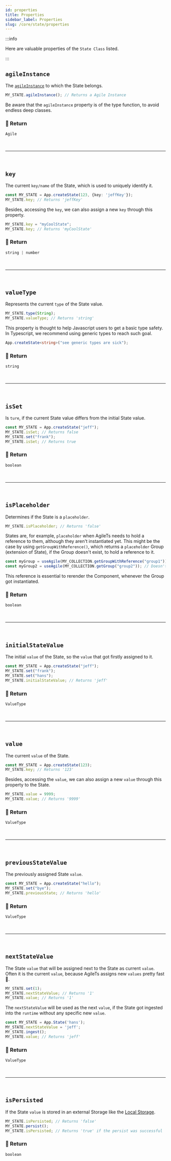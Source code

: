 ```yaml
---
id: properties
title: Properties
sidebar_label: Properties
slug: /core/state/properties
---
```


:::info

Here are valuable properties of the `State Class` listed.

:::

## `agileInstance`

The [`agileInstance`](../agile-instance/Introduction.md) to which the State belongs.
```ts
MY_STATE.agileInstance(); // Returns a Agile Instance
```
Be aware that the `agileInstance` property is of the type function, 
to avoid endless deep classes.

### 📄 Return

```ts
Agile
```



<br />

---

<br />



## `key`

The current `key/name` of the State, 
which is used to uniquely identify it.
```ts {2}
const MY_STATE = App.createState(123, {key: 'jeffKey'});
MY_STATE.key; // Returns 'jeffKey'
```
Besides, accessing the `key`, we can also assign a new `key` through this property.
```ts {1}
MY_STATE.key = "myCoolState";
MY_STATE.key; // Returns 'myCoolState'
```

### 📄 Return

```ts
string | number
```


<br />

---

<br />



## `valueType`

Represents the current `type` of the State value.
```ts {2}
MY_STATE.type(String);
MY_STATE.valueType; // Returns 'string'
```
This property is thought to help Javascript users to get a basic type safety.
In Typescript, we recommend using generic types to reach such goal.
```ts
App.createState<string>("see generic types are sick");
```

### 📄 Return

```ts
string
```


<br />

---

<br />



## `isSet`

Is `ture`, if the current State value differs from the initial State value.
```ts {2,4}
const MY_STATE = App.createState("jeff");
MY_STATE.isSet; // Returns false
MY_STATE.set("frank");
MY_STATE.isSet; // Returns true
```

### 📄 Return

```ts
boolean
```


<br />

---

<br />



## `isPlaceholder`

Determines if the State is a `placeholder`.
```ts
MY_STATE.isPlaceholder; // Returns 'false'
```
States are, for example, `placeholder` when AgileTs needs to hold a reference to them,
although they aren't instantiated yet.
This might be the case by using `getGroupWithReference()`,
which returns a `placeholder` Group (extension of State), if the Group doesn't exist,
to hold a reference to it.
```ts
const myGroup = useAgile(MY_COLLECTION.getGroupWithReference("group1")); // Causes rerender if Group got created
const myGroup2 = useAgile(MY_COLLECTION.getGroup("group2")); // Doesn't Causes rerender if Group got created
```
This reference is essential to rerender the Component,
whenever the Group got instantiated.

### 📄 Return

```ts
boolean
```


<br />

---

<br />



## `initialStateValue`

The initial `value` of the State,
so the `value` that got firstly assigned to it.
```ts {4}
const MY_STATE = App.createState("jeff");
MY_STATE.set("frank");
MY_STATE.set("hans");
MY_STATE.initialStateValue; // Returns 'jeff'
```

### 📄 Return

```ts
ValueType
```


<br />

---

<br />



## `value`

The current `value` of the State.
```ts {2}
const MY_STATE = App.createState(123);
MY_STATE.key; // Returns '123'
```
Besides, accessing the `value`,
we can also assign a new `value` through this property to the State.
```ts {1}
MY_STATE.value = 9999;
MY_STATE.value; // Returns '9999'
```

### 📄 Return

```ts
ValueType
```


<br />

---

<br />



## `previousStateValue`

The previously assigned State `value`.
```ts
const MY_STATE = App.createState("hello");
MY_STATE.set("bye");
MY_STATE.previousState; // Returns 'hello'
```

### 📄 Return

```ts
ValueType
```



<br />

---

<br />



## `nextStateValue`

The State `value` that will be assigned next to the State as current `value`.
Often it is the current `value`, because AgileTs assigns new `values` pretty fast 🚀.
```ts {2}
MY_STATE.set(1);
MY_STATE.nextStateValue; // Returns '1'
MY_STATE.value; // Returns '1'
```
The `nextStateValue` will be used as the next `value`, 
if the State got ingested into the `runtime` without any specific new `value`.
```ts {2}
const MY_STATE = App.State('hans');
MY_STATE.nextStateValue = 'jeff';
MY_STATE.ingest(); 
MY_STATE.value; // Returns 'jeff'
```

### 📄 Return

```ts
ValueType
```


<br />

---

<br />



## `isPersisted`

If the State `value` is stored in an external Storage like the [Local Storage](https://developer.mozilla.org/de/docs/Web/API/Window/localStorage).
```ts {1,3}
MY_STATE.isPersisted; // Returns 'false'
MY_STATE.persist(); 
MY_STATE.isPersisted; // Returns 'true' if the persist was successful
```

### 📄 Return

```ts
boolean
```
